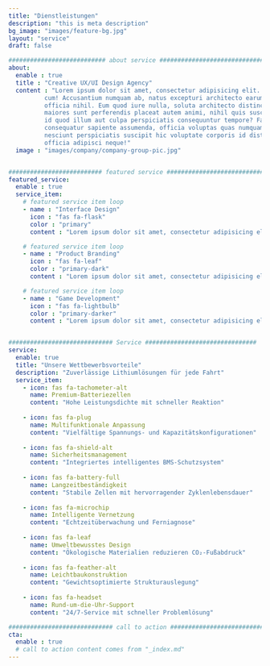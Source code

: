 ```yaml
---
title: "Dienstleistungen"
description: "this is meta description"
bg_image: "images/feature-bg.jpg"
layout: "service"
draft: false

########################### about service #############################
about:
  enable : true
  title : "Creative UX/UI Design Agency"
  content : "Lorem ipsum dolor sit amet, consectetur adipisicing elit. Voluptate soluta corporis odit, optio
          cum! Accusantium numquam ab, natus excepturi architecto earum ipsa aliquam, illum, omnis rerum, eveniet
          officia nihil. Eum quod iure nulla, soluta architecto distinctio. Nesciunt odio ullam expedita, neque fugit
          maiores sunt perferendis placeat autem animi, nihil quis suscipit quibusdam ut reiciendis doloribus natus nemo
          id quod illum aut culpa perspiciatis consequuntur tempore? Facilis nam vitae iure quisquam eius harum
          consequatur sapiente assumenda, officia voluptas quas numquam placeat, alias molestias nisi laudantium
          nesciunt perspiciatis suscipit hic voluptate corporis id distinctio earum. Dolor reprehenderit fuga dolore
          officia adipisci neque!"
  image : "images/company/company-group-pic.jpg"


########################## featured service ############################
featured_service:
  enable : true
  service_item:
    # featured service item loop
    - name : "Interface Design"
      icon : "fas fa-flask"
      color : "primary"
      content : "Lorem ipsum dolor sit amet, consectetur adipisicing elit. Saepe enim impedit repudiandae omnis est temporibus."

    # featured service item loop
    - name : "Product Branding"
      icon : "fas fa-leaf"
      color : "primary-dark"
      content : "Lorem ipsum dolor sit amet, consectetur adipisicing elit. Saepe enim impedit repudiandae omnis est temporibus."

    # featured service item loop
    - name : "Game Development"
      icon : "fas fa-lightbulb"
      color : "primary-darker"
      content : "Lorem ipsum dolor sit amet, consectetur adipisicing elit. Saepe enim impedit repudiandae omnis est temporibus."


############################# Service ###############################
service:
  enable: true
  title: "Unsere Wettbewerbsvorteile"
  description: "Zuverlässige Lithiumlösungen für jede Fahrt"
  service_item:
    - icon: fas fa-tachometer-alt
      name: Premium-Batteriezellen
      content: "Hohe Leistungsdichte mit schneller Reaktion"
    
    - icon: fas fa-plug
      name: Multifunktionale Anpassung
      content: "Vielfältige Spannungs- und Kapazitätskonfigurationen"
    
    - icon: fas fa-shield-alt
      name: Sicherheitsmanagement
      content: "Integriertes intelligentes BMS-Schutzsystem"
    
    - icon: fas fa-battery-full
      name: Langzeitbeständigkeit
      content: "Stabile Zellen mit hervorragender Zyklenlebensdauer"
    
    - icon: fas fa-microchip
      name: Intelligente Vernetzung
      content: "Echtzeitüberwachung und Ferniagnose"
    
    - icon: fas fa-leaf
      name: Umweltbewusstes Design
      content: "Ökologische Materialien reduzieren CO₂-Fußabdruck"
    
    - icon: fas fa-feather-alt
      name: Leichtbaukonstruktion
      content: "Gewichtsoptimierte Strukturauslegung"
    
    - icon: fas fa-headset
      name: Rund-um-die-Uhr-Support
      content: "24/7-Service mit schneller Problemlösung"

############################# call to action #################################
cta:
  enable : true
  # call to action content comes from "_index.md"
---
```

